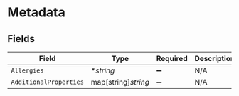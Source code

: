 # Metadata


## Fields

| Field                  | Type                   | Required               | Description            |
| ---------------------- | ---------------------- | ---------------------- | ---------------------- |
| `Allergies`            | **string*              | :heavy_minus_sign:     | N/A                    |
| `AdditionalProperties` | map[string]*string*    | :heavy_minus_sign:     | N/A                    |